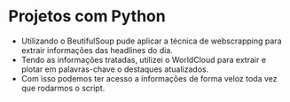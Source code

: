 # Projetos com Python
- Utilizando o BeutifulSoup pude aplicar a técnica de webscrapping para extrair informações das headlines do dia.
- Tendo as informações tratadas, utilizei o WorldCloud para extrair e plotar em palavras-chave o destaques atualizados.
- Com isso podemos ter acesso a informações de forma veloz toda vez que rodarmos o script.
